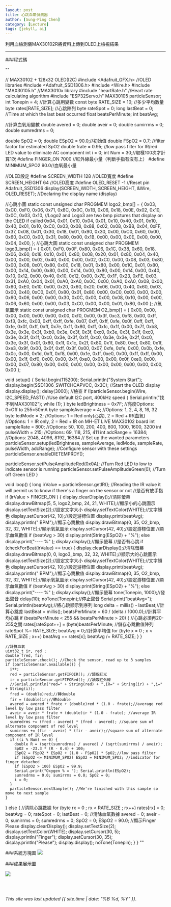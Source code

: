 ```yaml
---
layout: post
title: 心跳血氧偵測器
author: [Sung-Ping Chen]
category: [Lecture]
tags: [jekyll, ai]
---
```

利用血檢測儀MAX30102R將資料上傳到OLED上檢視結果

---
###程式碼

""

// MAX30102 + 128x32 OLED(I2C)
#include <Adafruit_GFX.h>        //OLED libraries
#include <Adafruit_SSD1306.h>
#include <Wire.h>
#include "MAX30105.h"           //MAX3010x library
#include "heartRate.h"          //Heart rate calculating algorithm
#include "ESP32Servo.h"
MAX30105 particleSensor;
int Tonepin = 4;
//計算心跳用變數
const byte RATE_SIZE = 10; //多少平均數量
byte rates[RATE_SIZE]; //心跳陣列
byte rateSpot = 0;
long lastBeat = 0; //Time at which the last beat occurred
float beatsPerMinute;
int beatAvg;

//計算血氧用變數
double avered = 0;
double aveir = 0;
double sumirrms = 0;
double sumredrms = 0;

double SpO2 = 0;
double ESpO2 = 90.0;//初始值
double FSpO2 = 0.7; //filter factor for estimated SpO2
double frate = 0.95; //low pass filter for IR/red LED value to eliminate AC component
int i = 0;
int Num = 30;//取樣100次才計算1次
#define FINGER_ON 7000 //紅外線最小量（判斷手指有沒有上）
#define MINIMUM_SPO2 90.0//血氧最小量

//OLED設定
#define SCREEN_WIDTH 128 //OLED寬度
#define SCREEN_HEIGHT 64 //OLED高度
#define OLED_RESET    -1 //Reset pin
Adafruit_SSD1306 display(SCREEN_WIDTH, SCREEN_HEIGHT, &Wire, OLED_RESET); //Declaring the display name (display)

//心跳小圖
static const unsigned char PROGMEM logo2_bmp[] =
{ 0x03, 0xC0, 0xF0, 0x06, 0x71, 0x8C, 0x0C, 0x1B, 0x06, 0x18, 0x0E, 0x02, 0x10, 0x0C, 0x03, 0x10,              //Logo2 and Logo3 are two bmp pictures that display on the OLED if called
  0x04, 0x01, 0x10, 0x04, 0x01, 0x10, 0x40, 0x01, 0x10, 0x40, 0x01, 0x10, 0xC0, 0x03, 0x08, 0x88,
  0x02, 0x08, 0xB8, 0x04, 0xFF, 0x37, 0x08, 0x01, 0x30, 0x18, 0x01, 0x90, 0x30, 0x00, 0xC0, 0x60,
  0x00, 0x60, 0xC0, 0x00, 0x31, 0x80, 0x00, 0x1B, 0x00, 0x00, 0x0E, 0x00, 0x00, 0x04, 0x00,
};
//心跳大圖
static const unsigned char PROGMEM logo3_bmp[] =
{ 0x01, 0xF0, 0x0F, 0x80, 0x06, 0x1C, 0x38, 0x60, 0x18, 0x06, 0x60, 0x18, 0x10, 0x01, 0x80, 0x08,
  0x20, 0x01, 0x80, 0x04, 0x40, 0x00, 0x00, 0x02, 0x40, 0x00, 0x00, 0x02, 0xC0, 0x00, 0x08, 0x03,
  0x80, 0x00, 0x08, 0x01, 0x80, 0x00, 0x18, 0x01, 0x80, 0x00, 0x1C, 0x01, 0x80, 0x00, 0x14, 0x00,
  0x80, 0x00, 0x14, 0x00, 0x80, 0x00, 0x14, 0x00, 0x40, 0x10, 0x12, 0x00, 0x40, 0x10, 0x12, 0x00,
  0x7E, 0x1F, 0x23, 0xFE, 0x03, 0x31, 0xA0, 0x04, 0x01, 0xA0, 0xA0, 0x0C, 0x00, 0xA0, 0xA0, 0x08,
  0x00, 0x60, 0xE0, 0x10, 0x00, 0x20, 0x60, 0x20, 0x06, 0x00, 0x40, 0x60, 0x03, 0x00, 0x40, 0xC0,
  0x01, 0x80, 0x01, 0x80, 0x00, 0xC0, 0x03, 0x00, 0x00, 0x60, 0x06, 0x00, 0x00, 0x30, 0x0C, 0x00,
  0x00, 0x08, 0x10, 0x00, 0x00, 0x06, 0x60, 0x00, 0x00, 0x03, 0xC0, 0x00, 0x00, 0x01, 0x80, 0x00
};
//氧氣圖示
static const unsigned char PROGMEM O2_bmp[] = {
  0x00, 0x00, 0x00, 0x00, 0x00, 0x00, 0x00, 0xf0, 0x00, 0x3f, 0xc3, 0xf8, 0x00, 0xff, 0xf3, 0xfc,
  0x03, 0xff, 0xff, 0xfe, 0x07, 0xff, 0xff, 0xfe, 0x0f, 0xff, 0xff, 0xfe, 0x0f, 0xff, 0xff, 0x7e,
  0x1f, 0x80, 0xff, 0xfc, 0x1f, 0x00, 0x7f, 0xb8, 0x3e, 0x3e, 0x3f, 0xb0, 0x3e, 0x3f, 0x3f, 0xc0,
  0x3e, 0x3f, 0x1f, 0xc0, 0x3e, 0x3f, 0x1f, 0xc0, 0x3e, 0x3f, 0x1f, 0xc0, 0x3e, 0x3e, 0x2f, 0xc0,
  0x3e, 0x3f, 0x0f, 0x80, 0x1f, 0x1c, 0x2f, 0x80, 0x1f, 0x80, 0xcf, 0x80, 0x1f, 0xe3, 0x9f, 0x00,
  0x0f, 0xff, 0x3f, 0x00, 0x07, 0xfe, 0xfe, 0x00, 0x0b, 0xfe, 0x0c, 0x00, 0x1d, 0xff, 0xf8, 0x00,
  0x1e, 0xff, 0xe0, 0x00, 0x1f, 0xff, 0x00, 0x00, 0x1f, 0xf0, 0x00, 0x00, 0x1f, 0xe0, 0x00, 0x00,
  0x0f, 0xe0, 0x00, 0x00, 0x07, 0x80, 0x00, 0x00, 0x00, 0x00, 0x00, 0x00, 0x00, 0x00, 0x00, 0x00
};

void setup() {
  Serial.begin(115200);
  Serial.println("System Start");
  display.begin(SSD1306_SWITCHCAPVCC, 0x3C); //Start the OLED display
  display.display();
  delay(3000);
  //檢查
  if (!particleSensor.begin(Wire, I2C_SPEED_FAST)) //Use default I2C port, 400kHz speed
  {
    Serial.println("找不到MAX30102");
    while (1);
  }
  byte ledBrightness = 0x7F; //亮度Options: 0=Off to 255=50mA
  byte sampleAverage = 4; //Options: 1, 2, 4, 8, 16, 32
  byte ledMode = 2; //Options: 1 = Red only(心跳), 2 = Red + IR(血氧)
  //Options: 1 = IR only, 2 = Red + IR on MH-ET LIVE MAX30102 board
  int sampleRate = 800; //Options: 50, 100, 200, 400, 800, 1000, 1600, 3200
  int pulseWidth = 215; //Options: 69, 118, 215, 411
  int adcRange = 16384; //Options: 2048, 4096, 8192, 16384
  // Set up the wanted parameters
  particleSensor.setup(ledBrightness, sampleAverage, ledMode, sampleRate, pulseWidth, adcRange); //Configure sensor with these settings
  particleSensor.enableDIETEMPRDY();

  particleSensor.setPulseAmplitudeRed(0x0A); //Turn Red LED to low to indicate sensor is running
  particleSensor.setPulseAmplitudeGreen(0); //Turn off Green LED
}

void loop() {
  long irValue = particleSensor.getIR();    //Reading the IR value it will permit us to know if there's a finger on the sensor or not
  //是否有放手指
  if (irValue > FINGER_ON ) {
    display.clearDisplay();//清除螢幕
    display.drawBitmap(5, 5, logo2_bmp, 24, 21, WHITE);//顯示小的心跳圖示
    display.setTextSize(2);//設定文字大小
    display.setTextColor(WHITE);//文字顏色
    display.setCursor(42, 10);//設定游標位置
    display.print(beatAvg); display.println(" BPM");//顯示心跳數值
    display.drawBitmap(0, 35, O2_bmp, 32, 32, WHITE);//顯示氧氣圖示
    display.setCursor(42, 40);//設定游標位置
    //顯示血氧數值
    if (beatAvg > 30) display.print(String(ESpO2) + "%");
    else display.print("---- %" );
    display.display();//顯示螢幕
    //是否有心跳
    if (checkForBeat(irValue) == true) {
      display.clearDisplay();//清除螢幕
      display.drawBitmap(0, 0, logo3_bmp, 32, 32, WHITE);//顯示大的心跳圖示
      display.setTextSize(2);//設定文字大小
      display.setTextColor(WHITE);//文字顏色
      display.setCursor(42, 10);//設定游標位置
      display.print(beatAvg); display.println(" BPM");//顯示心跳數值
      display.drawBitmap(0, 35, O2_bmp, 32, 32, WHITE);//顯示氧氣圖示
      display.setCursor(42, 40);//設定游標位置
      //顯示血氧數值
      if (beatAvg > 30) display.print(String(ESpO2) + "%");
      else display.print("---- %" );
      display.display();//顯示螢幕
      tone(Tonepin, 1000);//發出聲音
      delay(10);
      noTone(Tonepin);//停止聲音
      Serial.print("beatAvg="); Serial.println(beatAvg);//將心跳顯示到序列
      long delta = millis() - lastBeat;//計算心跳差
      lastBeat = millis();
      beatsPerMinute = 60 / (delta / 1000.0);//計算平均心跳
      if (beatsPerMinute < 255 && beatsPerMinute > 20) {
        //心跳必須再20-255之間
        rates[rateSpot++] = (byte)beatsPerMinute; //儲存心跳數值陣列
        rateSpot %= RATE_SIZE;
        beatAvg = 0;//計算平均值
        for (byte x = 0 ; x < RATE_SIZE ; x++) beatAvg += rates[x];
        beatAvg /= RATE_SIZE;
      }
    }

    //計算血氧
    uint32_t ir, red ;
    double fred, fir;
    particleSensor.check(); //Check the sensor, read up to 3 samples
    if (particleSensor.available()) {
      i++;
      red = particleSensor.getFIFOIR(); //讀取紅光
      ir = particleSensor.getFIFORed(); //讀取紅外線
      //Serial.println("red=" + String(red) + ",IR=" + String(ir) + ",i=" + String(i));
      fred = (double)red;//轉double
      fir = (double)ir;//轉double
      avered = avered * frate + (double)red * (1.0 - frate);//average red level by low pass filter
      aveir = aveir * frate + (double)ir * (1.0 - frate); //average IR level by low pass filter
      sumredrms += (fred - avered) * (fred - avered); //square sum of alternate component of red level
      sumirrms += (fir - aveir) * (fir - aveir);//square sum of alternate component of IR level
      if ((i % Num) == 0) {
        double R = (sqrt(sumredrms) / avered) / (sqrt(sumirrms) / aveir);
        SpO2 = -23.3 * (R - 0.4) + 100;
        ESpO2 = FSpO2 * ESpO2 + (1.0 - FSpO2) * SpO2;//low pass filter
        if (ESpO2 <= MINIMUM_SPO2) ESpO2 = MINIMUM_SPO2; //indicator for finger detached
        if (ESpO2 > 100) ESpO2 = 99.9;
        Serial.print("Oxygen % = "); Serial.println(ESpO2);
        sumredrms = 0.0; sumirrms = 0.0; SpO2 = 0;
        i = 0;
      }
      particleSensor.nextSample(); //We're finished with this sample so move to next sample
    }

  } else {
    //清除心跳數據
    for (byte rx = 0 ; rx < RATE_SIZE ; rx++) rates[rx] = 0;
    beatAvg = 0; rateSpot = 0; lastBeat = 0;
    //清除血氧數據
    avered = 0; aveir = 0; sumirrms = 0; sumredrms = 0;
    SpO2 = 0; ESpO2 = 90.0;
    //顯示Finger Please
    display.clearDisplay();
    display.setTextSize(2);
    display.setTextColor(WHITE);
    display.setCursor(30, 5);
    display.println("Finger");
    display.setCursor(30, 35);
    display.println("Please");
    display.display();
    noTone(Tonepin);
  }
}
""

###系統方塊圖
![](https://github.com/fairpus/MCU-Arduinoproject/blob/main/images/Heartbeat-Oxygen-Detector_page-0001.jpg?raw=true)

###成果展示圖

![](https://github.com/fairpus/MCU-Arduinoproject/blob/main/images/O2%20picture.jpg?raw=true)

<br>
<br>


*This site was last updated {{ site.time | date: "%B %d, %Y" }}.*


